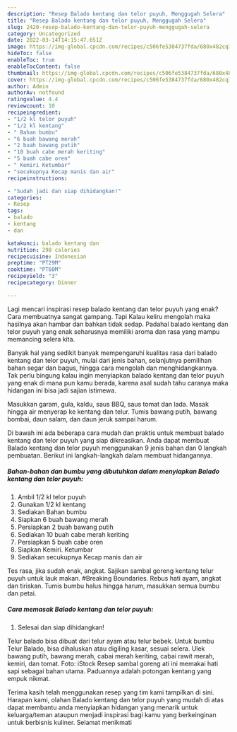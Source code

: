 ```yaml
---
description: "Resep Balado kentang dan telor puyuh, Menggugah Selera"
title: "Resep Balado kentang dan telor puyuh, Menggugah Selera"
slug: 2420-resep-balado-kentang-dan-telor-puyuh-menggugah-selera
category: Uncategorized
date: 2022-03-14T14:15:47.651Z
image: https://img-global.cpcdn.com/recipes/c506fe5384737fda/680x482cq70/balado-kentang-dan-telor-puyuh-foto-resep-utama.jpg
hideToc: false
enableToc: true
enableTocContent: false
thumbnail: https://img-global.cpcdn.com/recipes/c506fe5384737fda/680x482cq70/balado-kentang-dan-telor-puyuh-foto-resep-utama.jpg
cover: https://img-global.cpcdn.com/recipes/c506fe5384737fda/680x482cq70/balado-kentang-dan-telor-puyuh-foto-resep-utama.jpg
author: Admin
authorAv: notfound
ratingvalue: 4.4
reviewcount: 10
recipeingredient:
- "1/2 kl telor puyuh"
- "1/2 kl kentang"
- " Bahan bumbu"
- "6 buah bawang merah"
- "2 buah bawang putih"
- "10 buah cabe merah keriting"
- "5 buah cabe oren"
- " Kemiri Ketumbar"
- "secukupnya Kecap manis dan air"
recipeinstructions:

- "Sudah jadi dan siap dihidangkan!"
categories:
- Resep
tags:
- balado
- kentang
- dan

katakunci: balado kentang dan 
nutrition: 298 calories
recipecuisine: Indonesian
preptime: "PT29M"
cooktime: "PT60M"
recipeyield: "3"
recipecategory: Dinner

---
```



Lagi mencari inspirasi resep balado kentang dan telor puyuh yang enak? Cara membuatnya sangat gampang. Tapi Kalau keliru mengolah maka hasilnya akan hambar dan bahkan tidak sedap. Padahal balado kentang dan telor puyuh yang enak seharusnya memiliki aroma dan rasa yang mampu memancing selera kita.


Banyak hal yang sedikit banyak mempengaruhi kualitas rasa dari balado kentang dan telor puyuh, mulai dari jenis bahan, selanjutnya pemilihan bahan segar dan bagus, hingga cara mengolah dan menghidangkannya. Tak perlu bingung kalau ingin menyiapkan balado kentang dan telor puyuh yang enak di mana pun kamu berada, karena asal sudah tahu caranya maka hidangan ini bisa jadi sajian istimewa.

Masukkan garam, gula, kaldu, saus BBQ, saus tomat dan lada. Masak hingga air menyerap ke kentang dan telur. Tumis bawang putih, bawang bombai, daun salam, dan daun jeruk sampai harum.


Di bawah ini ada beberapa cara mudah dan praktis untuk membuat balado kentang dan telor puyuh yang siap dikreasikan. Anda dapat membuat Balado kentang dan telor puyuh menggunakan 9 jenis bahan dan 0 langkah pembuatan. Berikut ini langkah-langkah dalam membuat hidangannya.

<!--inarticleads1-->

##### Bahan-bahan dan bumbu yang dibutuhkan dalam menyiapkan Balado kentang dan telor puyuh:

1. Ambil 1/2 kl telor puyuh
1. Gunakan 1/2 kl kentang
1. Sediakan  Bahan bumbu
1. Siapkan 6 buah bawang merah
1. Persiapkan 2 buah bawang putih
1. Sediakan 10 buah cabe merah keriting
1. Persiapkan 5 buah cabe oren
1. Siapkan  Kemiri. Ketumbar
1. Sediakan secukupnya Kecap manis dan air


Tes rasa, jika sudah enak, angkat. Sajikan sambal goreng kentang telur puyuh untuk lauk makan. #Breaking Boundaries. Rebus hati ayam, angkat dan tiriskan. Tumis bumbu halus hingga harum, masukkan semua bumbu dan petai. 

<!--inarticleads2-->

##### Cara memasak Balado kentang dan telor puyuh:


1. Selesai dan siap dihidangkan!

Telur balado bisa dibuat dari telur ayam atau telur bebek. Untuk bumbu Telur Balado, bisa dihaluskan atau digiling kasar, sesuai selera. Ulek bawang putih, bawang merah, cabai merah keriting, cabai rawit merah, kemiri, dan tomat. Foto: iStock Resep sambal goreng ati ini memakai hati sapi sebagai bahan utama. Paduannya adalah potongan kentang yang empuk nikmat. 

Terima kasih telah menggunakan resep yang tim kami tampilkan di sini. Harapan kami, olahan Balado kentang dan telor puyuh yang mudah di atas dapat membantu anda menyiapkan hidangan yang menarik untuk keluarga/teman ataupun menjadi inspirasi bagi kamu yang berkeinginan untuk berbisnis kuliner. Selamat menikmati
